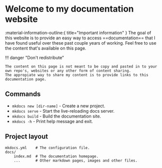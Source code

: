 # Welcome to my documentation website

:material-information-outline:{ title="Important information" }
The goal of this website is to provide an easy way to access ==documentation== that I have found useful over these past couple years of working. Feel free to use the content that's available on this page.

!!! danger "Don't redistribute"

    The content on this page is not meant to be copy and pasted in to your own repo's, websites or any other form of content sharing.
    The appropiate way to share my content is to provide links to this documentation page.

## Commands

* `mkdocs new [dir-name]` - Create a new project.
* `mkdocs serve` - Start the live-reloading docs server.
* `mkdocs build` - Build the documentation site.
* `mkdocs -h` - Print help message and exit.

## Project layout

    mkdocs.yml    # The configuration file.
    docs/
        index.md  # The documentation homepage.
        ...       # Other markdown pages, images and other files.
